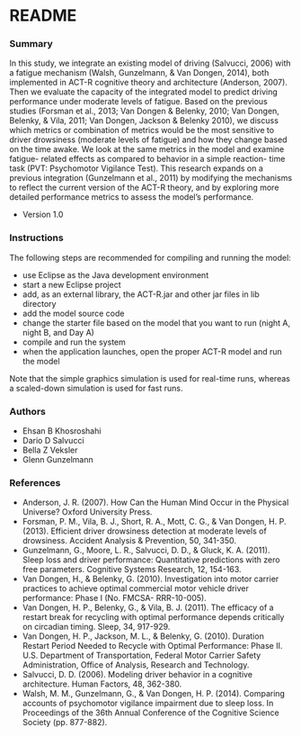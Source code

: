 # README #

### Summary ###

In this study, we integrate an existing model of driving (Salvucci, 2006) with a fatigue mechanism (Walsh, Gunzelmann, & Van Dongen, 2014), both implemented in ACT-R cognitive theory and architecture (Anderson, 2007). Then we evaluate the capacity of the integrated model to predict driving performance under moderate levels of fatigue. Based on the previous studies (Forsman et al., 2013; Van Dongen & Belenky, 2010; Van Dongen, Belenky, & Vila, 2011; Van Dongen, Jackson & Belenky 2010), we discuss which metrics or combination of metrics would be the most sensitive to driver drowsiness (moderate levels of fatigue) and how they change based on the time awake. We look at the same metrics in the model and examine fatigue- related effects as compared to behavior in a simple reaction- time task (PVT: Psychomotor Vigilance Test). This research expands on a previous integration (Gunzelmann et al., 2011) by modifying the mechanisms to reflect the current version of the ACT-R theory, and by exploring more detailed performance metrics to assess the model’s performance.

* Version 1.0

### Instructions ###

The following steps are recommended for compiling and running the model:

* use Eclipse as the Java development environment
* start a new Eclipse project
* add, as an external library, the ACT-R.jar and other jar files in lib directory
* add the model source code
* change the starter file based on the model that you want to run (night A, night B, and Day A)
* compile and run the system
* when the application launches, open the proper ACT-R model and run the model

Note that the simple graphics simulation is used for real-time runs, whereas a scaled-down simulation is used for fast runs.

### Authors ###

* Ehsan B Khosroshahi
* Dario D Salvucci
* Bella Z Veksler
* Glenn Gunzelmann

### References ###

* Anderson, J. R. (2007). How Can the Human Mind Occur in the Physical Universe? Oxford University Press.
* Forsman, P. M., Vila, B. J., Short, R. A., Mott, C. G., & Van Dongen, H. P. (2013). Efficient driver drowsiness detection at moderate levels of drowsiness. Accident Analysis & Prevention, 50, 341-350.
* Gunzelmann, G., Moore, L. R., Salvucci, D. D., & Gluck, K. A. (2011). Sleep loss and driver performance: Quantitative predictions with zero free parameters. Cognitive Systems Research, 12, 154-163.
* Van Dongen, H., & Belenky, G. (2010). Investigation into
motor carrier practices to achieve optimal commercial motor vehicle driver performance: Phase I (No. FMCSA- RRR-10-005).
* Van Dongen, H. P., Belenky, G., & Vila, B. J. (2011). The efficacy of a restart break for recycling with optimal performance depends critically on circadian timing. Sleep, 34, 917-929.
* Van Dongen, H. P., Jackson, M. L., & Belenky, G. (2010). Duration Restart Period Needed to Recycle with Optimal Performance: Phase II. U.S. Department of Transportation, Federal Motor Carrier Safety Administration, Office of Analysis, Research and Technology.
* Salvucci, D. D. (2006). Modeling driver behavior in a cognitive architecture. Human Factors, 48, 362-380.
* Walsh, M. M., Gunzelmann, G., & Van Dongen, H. P. (2014). Comparing accounts of psychomotor vigilance impairment due to sleep loss. In Proceedings of the 36th Annual Conference of the Cognitive Science Society (pp. 877-882).
